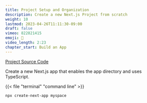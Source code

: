 ```yaml
---
title: Project Setup and Organization
description: Create a new Next.js Project from scratch
weight: 10
lastmod: 2023-04-26T11:11:30-09:00
draft: false
vimeo: 822821415
emoji: 🌠
video_length: 2:23
chapter_start: Build an App
---
```


[Project Source Code](https://github.com/fireship-io/nextjs-course)

Create a new Next.js app that enables the app directory and uses TypeScript. 

{{< file "terminal" "command line" >}}
```bash
npx create-next-app myspace
```